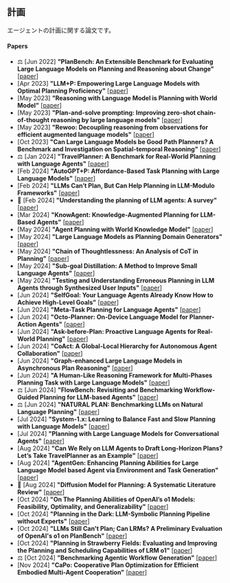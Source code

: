 ## 計画
エージェントの計画に関する論文です。

#### Papers
* ⚖️ [Jun 2022] **"PlanBench: An Extensible Benchmark for Evaluating Large Language Models on Planning and Reasoning about Change"** [[paper](https://arxiv.org/abs/2206.10498)]
* [Apr 2023] **"LLM+P: Empowering Large Language Models with Optimal Planning Proficiency"** [[paper](https://arxiv.org/abs/2304.11477)]
* [May 2023] **"Reasoning with Language Model is Planning with World Model"** [[paper](https://arxiv.org/abs/2305.14992)]
* [May 2023] **"Plan-and-solve prompting: Improving zero-shot chain-of-thought reasoning by large language models"** [[paper](https://arxiv.org/abs/2305.04091)]
* [May 2023] **"Rewoo: Decoupling reasoning from observations for efficient augmented language models"** [[paper](https://arxiv.org/abs/2305.18323)]
* [Oct 2023] **"Can Large Language Models be Good Path Planners? A Benchmark and Investigation on Spatial-temporal Reasoning"** [[paper](https://arxiv.org/abs/2310.03249)]
* ⚖️ [Jan 2024] **"TravelPlanner: A Benchmark for Real-World Planning with Language Agents"** [[paper](https://arxiv.org/abs/2402.01622)]
* [Feb 2024] **"AutoGPT+P: Affordance-Based Task Planning with Large Language Models"** [[paper](https://arxiv.org/abs/2402.10778)]
* [Feb 2024] **"LLMs Can’t Plan, But Can Help Planning in LLM-Modulo Frameworks"** [[paper](https://arxiv.org/abs/2402.01817)]
* 📖 [Feb 2024] **"Understanding the planning of LLM agents: A survey"** [[paper](https://arxiv.org/abs/2402.02716)]
* [Mar 2024] **"KnowAgent: Knowledge-Augmented Planning for LLM-Based Agents"** [[paper](https://arxiv.org/abs/2403.03101)]
* [May 2024] **"Agent Planning with World Knowledge Model"** [[paper](https://arxiv.org/abs/2405.14205)]
* [May 2024] **"Large Language Models as Planning Domain Generators"** [[paper](https://arxiv.org/abs/2405.06650)]
* [May 2024] **"Chain of Thoughtlessness: An Analysis of CoT in Planning"** [[paper](https://arxiv.org/abs/2405.04776)]
* [May 2024] **"Sub-goal Distillation: A Method to Improve Small Language Agents"** [[paper](https://arxiv.org/abs/2405.02749)]
* [May 2024] **"Testing and Understanding Erroneous Planning in LLM Agents through Synthesized User Inputs"** [[paper](https://arxiv.org/abs/2404.17833)]
* [Jun 2024] **"SelfGoal: Your Language Agents Already Know How to Achieve High-Level Goals"** [[paper](https://arxiv.org/abs/2406.04784)]
* [Jun 2024] **"Meta-Task Planning for Language Agents"** [[paper](https://arxiv.org/abs/2405.16510)]
* [Jun 2024] **"Octo-Planner: On-Device Language Model for Planner-Action Agents"** [[paper](https://arxiv.org/abs/2406.18082)]
* [Jun 2024] **"Ask-before-Plan: Proactive Language Agents for Real-World Planning"** [[paper](https://arxiv.org/abs/2406.12639)]
* [Jun 2024] **"CoAct: A Global-Local Hierarchy for Autonomous Agent Collaboration"** [[paper](https://arxiv.org/abs/2406.13381)]
* [Jun 2024] **"Graph-enhanced Large Language Models in Asynchronous Plan Reasoning"** [[paper](https://arxiv.org/abs/2402.02805)]
* [Jun 2024] **"A Human-Like Reasoning Framework for Multi-Phases Planning Task with Large Language Models"** [[paper](https://arxiv.org/abs/2405.18208)]
* ⚖️ [Jun 2024] **"FlowBench: Revisiting and Benchmarking Workflow-Guided Planning for LLM-based Agents"** [[paper](https://arxiv.org/abs/2406.14884)]
* ⚖️ [Jun 2024] **"NATURAL PLAN: Benchmarking LLMs on Natural Language Planning"** [[paper](https://arxiv.org/abs/2406.04520)]
* [Jul 2024] **"System-1.x: Learning to Balance Fast and Slow Planning with Language Models"** [[paper](https://arxiv.org/abs/2407.14414)]
* [Jul 2024] **"Planning with Large Language Models for Conversational Agents"** [[paper](https://arxiv.org/abs/2407.03884)]
* [Aug 2024] **"Can We Rely on LLM Agents to Draft Long-Horizon Plans? Let’s Take TravelPlanner as an Example"** [[paper](https://arxiv.org/abs/2408.06318)]
* [Aug 2024] **"AgentGen: Enhancing Planning Abilities for Large Language Model based Agent via Environment and Task Generation"** [[paper](https://arxiv.org/abs/2408.00764)]
* 📖 [Aug 2024] **"Diffusion Model for Planning: A Systematic Literature Review"** [[paper](https://arxiv.org/abs/2408.10266)]
* [Oct 2024] **"On The Planning Abilities of OpenAI’s o1 Models: Feasibility, Optimality, and Generalizability"** [[paper](https://arxiv.org/abs/2409.19924)]
* [Oct 2024] **"Planning in the Dark: LLM-Symbolic Planning Pipeline without Experts"** [[paper](https://arxiv.org/abs/2409.15915)]
* [Oct 2024] **"LLMs Still Can't Plan; Can LRMs? A Preliminary Evaluation of OpenAI's o1 on PlanBench"** [[paper](https://arxiv.org/abs/2409.13373)]
* [Oct 2024] **"Planning in Strawberry Fields: Evaluating and Improving the Planning and Scheduling Capabilities of LRM o1"** [[paper](https://arxiv.org/abs/2410.02162)]
* ⚖️ [Oct 2024] **"Benchmarking Agentic Workflow Generation"** [[paper](https://arxiv.org/abs/2410.07869)]
* [Nov 2024] **"CaPo: Cooperative Plan Optimization for Efficient Embodied Multi-Agent Cooperation"** [[paper](https://arxiv.org/abs/2411.04679v1)]